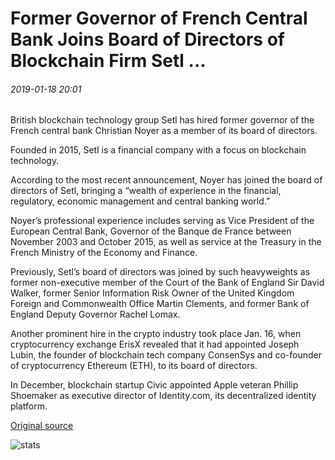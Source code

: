 # Former Governor of French Central Bank Joins Board of Directors of Blockchain Firm Setl ...

###### 2019-01-18 20:01

British blockchain technology group Setl has hired former governor of the French central bank Christian Noyer as a member of its board of directors.

Founded in 2015, Setl is a financial company with a focus on blockchain technology.

According to the most recent announcement, Noyer has joined the board of directors of Setl, bringing a “wealth of experience in the financial, regulatory, economic management and central banking world.”

Noyer’s professional experience includes serving as Vice President of the European Central Bank, Governor of the Banque de France between November 2003 and October 2015, as well as service at the Treasury in the French Ministry of the Economy and Finance.

Previously, Setl’s board of directors was joined by such heavyweights as former non-executive member of the Court of the Bank of England Sir David Walker, former Senior Information Risk Owner of the United Kingdom Foreign and Commonwealth Office Martin Clements, and former Bank of England Deputy Governor Rachel Lomax.

Another prominent hire in the crypto industry took place Jan. 16, when cryptocurrency exchange ErisX revealed that it had appointed Joseph Lubin, the founder of blockchain tech company ConsenSys and co-founder of cryptocurrency Ethereum (ETH), to its board of directors.

In December, blockchain startup Civic appointed Apple veteran Phillip Shoemaker as executive director of Identity.com, its decentralized identity platform.

[Original source](https://cointelegraph.com/news/former-governor-of-french-central-bank-joins-board-of-directors-of-blockchain-firm-setl)

![stats](https://c.statcounter.com/11760860/0/a89fa40b/1/ "stats")